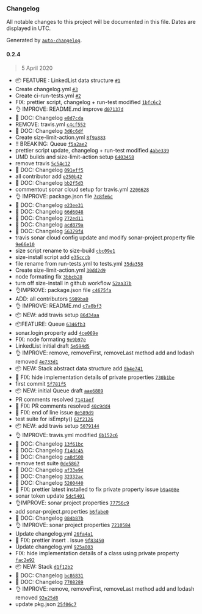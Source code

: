 ### Changelog

All notable changes to this project will be documented in this file. Dates are displayed in UTC.

Generated by [`auto-changelog`](https://github.com/CookPete/auto-changelog).

#### 0.2.4

> 5 April 2020

- 📦 FEATURE : LinkedList data structure [`#1`](https://github.com/sagar-gavhane/rahome/pull/1)
- Create changelog.yml [`#3`](https://github.com/sagar-gavhane/rahome/pull/3)
- Create ci-run-tests.yml [`#2`](https://github.com/sagar-gavhane/rahome/pull/2)
- FIX: prettier script, changelog + run-test modified [`1bfc6c2`](https://github.com/sagar-gavhane/rahome/commit/1bfc6c2470d28ba0a6ac7c5839801154210c0138)
- 👌 IMPROVE: README.md improve [`d07137d`](https://github.com/sagar-gavhane/rahome/commit/d07137d366dc0a44cac9b9c2fb97d154fcf0e39a)
-  📖 DOC: Changelog [`e8d7cda`](https://github.com/sagar-gavhane/rahome/commit/e8d7cdadd2ab5b6e9f69492ae6de8b3ce07869cd)
- REMOVE: travis.yml [`c4cf552`](https://github.com/sagar-gavhane/rahome/commit/c4cf5528c1602a809539446f4645d1860bf3cad2)
-  📖 DOC: Changelog [`3d6c6df`](https://github.com/sagar-gavhane/rahome/commit/3d6c6df1560887b9539c8b787dc092fd6aef4d71)
- Create size-limit-action.yml [`8f9a883`](https://github.com/sagar-gavhane/rahome/commit/8f9a883bf7336de4d3a8cfda72916bbadaf3a2c0)
- ‼️ BREAKING: Queue [`f5a2ae2`](https://github.com/sagar-gavhane/rahome/commit/f5a2ae2c39870ea9af3b3510ed750e0c408a43ed)
- prettier script update, changelog + run-test modified [`4abe339`](https://github.com/sagar-gavhane/rahome/commit/4abe3397c845e385b124048e88db65cce799c4b9)
- UMD builds and size-limit-action setup [`6403458`](https://github.com/sagar-gavhane/rahome/commit/6403458777bf5461806975e37f39afe4cb9c6034)
- remove travis [`5c54c12`](https://github.com/sagar-gavhane/rahome/commit/5c54c124c8da93ffed58cea31104744c3458dff4)
-  📖 DOC: Changelog [`091eff5`](https://github.com/sagar-gavhane/rahome/commit/091eff5c0a19d0056800448bc9f542c547cef56b)
- all contributor add [`e250b42`](https://github.com/sagar-gavhane/rahome/commit/e250b42aafef9e43dc20c6aaf60f71618db15446)
-  📖 DOC: Changelog [`bb2f5d3`](https://github.com/sagar-gavhane/rahome/commit/bb2f5d3bdc0887e70ef21f3b3f3b9542fb00f417)
- commentout sonar cloud setup for travis.yml [`2206628`](https://github.com/sagar-gavhane/rahome/commit/2206628652b5f53251308149bd761538fb828c36)
- 👌 IMPROVE: package.json file [`7c8fe6c`](https://github.com/sagar-gavhane/rahome/commit/7c8fe6c5fdfa670a39ab7e5560718f723595466e)
-  📖 DOC: Changelog [`e23ee31`](https://github.com/sagar-gavhane/rahome/commit/e23ee31c432ad8109ee127503542040089a98081)
-  📖 DOC: Changelog [`66d6048`](https://github.com/sagar-gavhane/rahome/commit/66d60484da81c4b553343a012daf3d27da1da59e)
-  📖 DOC: Changelog [`772ed11`](https://github.com/sagar-gavhane/rahome/commit/772ed11435ab68697793ce9f1b70d3fef987ecc3)
-  📖 DOC: Changelog [`acd879a`](https://github.com/sagar-gavhane/rahome/commit/acd879a14718b640aa6a045d998b66984eb2d55a)
-  📖 DOC: Changelog [`56379f4`](https://github.com/sagar-gavhane/rahome/commit/56379f428644fefdbd44b78315f6a1b04aac3d3c)
- travis sonar cloud config update and modify sonar-project.property file [`9e66e10`](https://github.com/sagar-gavhane/rahome/commit/9e66e101c62cf7a88b3ed934cb1d31874fa3ab45)
- size script rename to size-build [`cbc09e1`](https://github.com/sagar-gavhane/rahome/commit/cbc09e1fd2762e548f3ba4aa10a498a5ec91f756)
- size-install script add [`e35cccb`](https://github.com/sagar-gavhane/rahome/commit/e35cccb800bc3393d224eadc2849f603a2d9bfc0)
- file rename from run-tests.yml to tests.yml [`35da358`](https://github.com/sagar-gavhane/rahome/commit/35da358591e38620368fc6d4c28ff0e8d2e367e7)
- Create size-limit-action.yml [`30dd2d9`](https://github.com/sagar-gavhane/rahome/commit/30dd2d947e65ad36dce8bb3b805f3b990b27a134)
- node formating fix [`3bbcb28`](https://github.com/sagar-gavhane/rahome/commit/3bbcb28c2785659203358913933fe64a1cd5bfad)
- turn off size-install in github workflow [`52aa37b`](https://github.com/sagar-gavhane/rahome/commit/52aa37be08c030a31b85dc2bf1fc823eab086d54)
- 👌IMPROVE: package.json file [`c4675fa`](https://github.com/sagar-gavhane/rahome/commit/c4675fac90646bce40a6fed1fc2450ea3a545204)
- ADD: all contributors [`5909ba0`](https://github.com/sagar-gavhane/rahome/commit/5909ba0b0b9c8d3c1a441bf656df6de568d27b7a)
- 👌 IMPROVE: README.md [`c7a0bf3`](https://github.com/sagar-gavhane/rahome/commit/c7a0bf3e3137af05896c3d8786752e5a5949a788)
- 📦 NEW: add travis setup [`86d34aa`](https://github.com/sagar-gavhane/rahome/commit/86d34aaefe019931a2992dec2cb2ad2204c59ff7)
- 📦FEATURE: Queue [`6346fb3`](https://github.com/sagar-gavhane/rahome/commit/6346fb3d7d9af0d3cae51bca21aa4f3519a48563)
- sonar.login property add [`4ce069e`](https://github.com/sagar-gavhane/rahome/commit/4ce069ef736fda2904302d7e0523d814a3e926e8)
- FIX: node formating [`9e9b97e`](https://github.com/sagar-gavhane/rahome/commit/9e9b97edde018723c8b80109a2d625df5ad11ad1)
- LinkedList initial draft [`5e594d5`](https://github.com/sagar-gavhane/rahome/commit/5e594d5fc4228a9ad78f75fdc7115affe765d0e8)
- 👌 IMPROVE: remove, removeFirst, removeLast method add and lodash removed [`4e733d1`](https://github.com/sagar-gavhane/rahome/commit/4e733d1491a20d0cfc8386704c30584d17c4c0ba)
- 📦 NEW: Stack abstract data structure add [`8b4e741`](https://github.com/sagar-gavhane/rahome/commit/8b4e741d3a12b4c0c050e994a78543da021ecab7)
- 🐞 FIX: hide implementation details of private properties [`730b1be`](https://github.com/sagar-gavhane/rahome/commit/730b1be7512419739dee7d7ef551c0e5c34d763d)
- first commit [`5f781f5`](https://github.com/sagar-gavhane/rahome/commit/5f781f5917783bd3b6745aa866894e64c9049918)
- 📦 NEW: initial Queue draft [`aae6889`](https://github.com/sagar-gavhane/rahome/commit/aae6889729d9f72261d77c6d5f1493cf37f05ce1)
- PR comments resolved [`7141aef`](https://github.com/sagar-gavhane/rahome/commit/7141aefc654151073177c6ba2a4bf33991ba6ea5)
- 🐞 FIX: PR comments resolved [`40c9dd4`](https://github.com/sagar-gavhane/rahome/commit/40c9dd439c142c3118ad5a8f68c72cfb9518a114)
- 🐞 FIX: end of line issue [`0e589d9`](https://github.com/sagar-gavhane/rahome/commit/0e589d9416ecfeb2ffb816b4f6256d5e3bfb4f63)
- test suite for isEmpty() [`62f2126`](https://github.com/sagar-gavhane/rahome/commit/62f2126973ce2fba85fa654f9a1c5bd85a19d404)
- 📦 NEW: add travis setup [`5079144`](https://github.com/sagar-gavhane/rahome/commit/50791441f88ba25ceeee5b71d8f6fed1955c9b9f)
- 👌 IMPROVE: travis.yml modified [`6b152c6`](https://github.com/sagar-gavhane/rahome/commit/6b152c6e47b54e57ba9ad31a619b5949ebb22543)
-  📖 DOC: Changelog [`13f61bc`](https://github.com/sagar-gavhane/rahome/commit/13f61bcbd7cee9582919404a185739edf1a5c2e2)
-  📖 DOC: Changelog [`f14dc45`](https://github.com/sagar-gavhane/rahome/commit/f14dc45d97b7f64641f389e5894806a2666496e6)
-  📖 DOC: Changelog [`ca8d500`](https://github.com/sagar-gavhane/rahome/commit/ca8d5005dd1772483a3c625db5e9e957dea1963e)
- remove test suite [`0de5867`](https://github.com/sagar-gavhane/rahome/commit/0de58671ee1eb79b4ed17571e0758c2bbeabc340)
-  📖 DOC: Changelog [`af33e94`](https://github.com/sagar-gavhane/rahome/commit/af33e9487e0a232a286a324d54f6ff66f213276e)
-  📖 DOC: Changelog [`32332ac`](https://github.com/sagar-gavhane/rahome/commit/32332ac2e5729ef416e36e580cef689c6c6757d0)
-  📖 DOC: Changelog [`5200440`](https://github.com/sagar-gavhane/rahome/commit/5200440e2996cce977d89118e693d79f8dbbf5c0)
- 🐞 FIX: prettier latest installed to fix private property issue [`b9a408e`](https://github.com/sagar-gavhane/rahome/commit/b9a408e5179106a8dea6658853984ae2472f7984)
- sonar token update [`5dc5401`](https://github.com/sagar-gavhane/rahome/commit/5dc5401b63d68c956487fc6ebc6f9c90b5f665fc)
- 👌IMPROVE: sonar project properties [`77756c9`](https://github.com/sagar-gavhane/rahome/commit/77756c924cb25f8f6824c7a2878dd23d7c16d675)
- add sonar-project.properties [`b6fabe0`](https://github.com/sagar-gavhane/rahome/commit/b6fabe08e587e365ff26d2cf732f6cb523c861e2)
-  📖 DOC: Changelog [`084b87b`](https://github.com/sagar-gavhane/rahome/commit/084b87b363c39f8d08ea9c8eae2b1307b97f2c55)
- 👌 IMPROVE: sonar project properties [`7210584`](https://github.com/sagar-gavhane/rahome/commit/72105840e5069adc2c4b512a931052d4319516cf)
- Update changelog.yml [`26fa4a1`](https://github.com/sagar-gavhane/rahome/commit/26fa4a10312267f2fc06d8c3e80ded11bfc0bfde)
- 🐞 FIX: prettier insert . issue [`9f83450`](https://github.com/sagar-gavhane/rahome/commit/9f83450c66452e741acefc66ebead3dce8a00de0)
- Update changelog.yml [`925a803`](https://github.com/sagar-gavhane/rahome/commit/925a803aac9217be44f080912c925a2d5326b844)
- FIX: hide implementation details of a class using private property [`fac2e92`](https://github.com/sagar-gavhane/rahome/commit/fac2e92f50f5fcc071254ebbfd50ddd5562a2515)
- 📦 NEW: Stack [`d1f12b2`](https://github.com/sagar-gavhane/rahome/commit/d1f12b2cfa0746401953c7017ccf9ed41ade95f3)
-  📖 DOC: Changelog [`bc86831`](https://github.com/sagar-gavhane/rahome/commit/bc86831688c7dd844db77199aef3b036f748475e)
-  📖 DOC: Changelog [`7708289`](https://github.com/sagar-gavhane/rahome/commit/770828952ff1ac5aee38645b651dfbde6a0e502d)
- 👌 IMPROVE: remove, removeFirst, removeLast method add and lodash removed [`92e25d8`](https://github.com/sagar-gavhane/rahome/commit/92e25d8b79d98f0b32234537cf74c96388e9d246)
- update pkg.json [`25f06c7`](https://github.com/sagar-gavhane/rahome/commit/25f06c7a8015b3ef1c5fa40895ef8280b4d7f66b)
